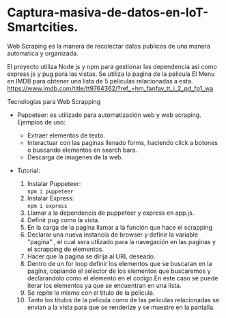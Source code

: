 # Captura-masiva-de-datos-en-IoT-Smartcities.

Web Scraping es la manera de recolectar datos publicos de una manera automatica y organizada.

El proyecto utiliza Node js y npm para gestionar las dependencia asi como express js y pug para las vistas.
Se utiliza la pagina de la pelicula El Menu en IMDB para obtener una lista de 5 peliculas relacionadas a esta.
https://www.imdb.com/title/tt9764362/?ref_=hm_fanfav_tt_i_2_pd_fp1_wa

Tecnologias para Web Scrapping
* Puppeteer: es utilizado para automatización web y web scraping.
  Ejemplos de uso:
  * Extraer elementos de texto.
  * Interactuar con las paginas llenado forms, haciendo click a botones o buscando elementos en search bars. 
  * Descarga de imagenes de la web.
  
* Tutorial:
  1. Instalar Puppeteer:  
      `npm i puppeteer`
  2. Instalar Express:  
      `npm i express`    
  3. Llamar a la dependencia de puppeteer y express en app.js.
  4. Definir pug como la vista.
  5. En la carga de la pagina llamar a la función que hace el scrapping
  6. Declarar una nueva instancia de browser y definir la variable "pagina" , el cual sera utlizado para la navegación en las paginas y el scrapping de elementos.
  7. Hacer que la pagina se dirija al URL deseado.
  8. Dentro de un for loop definir los elementos que se buscaran en la pagina, copiando el selector de los elementos que buscaremos y declarandolo como el elemento en el codigo.En este caso se puede iterar los elementos ya que se encuentran en una lista.
  9. Se repite lo mismo con el titulo de la pelicula.
  10. Tanto los titulos de la pelicula como de las peliculas relacionadas se envian a la vista para que se renderize y se muestre en la pantalla.
  
  
